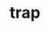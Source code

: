 ---
category: 4-letters
denotation: null
name: trap
reference_link: https://www.etymonline.com/word/trap
root_language: null
root_name: null
title: trap
type: free
word_sums:
- respelling: trap
  sum: 'Trap + '
---
